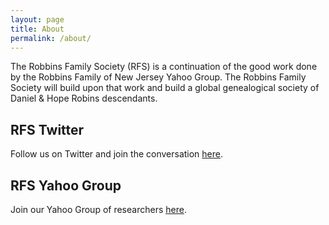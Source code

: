 ```yaml
---
layout: page
title: About
permalink: /about/
---
```


The Robbins Family Society (RFS) is a continuation of the good work done by the Robbins Family of New Jersey Yahoo Group. The Robbins Family Society will build upon that work and build a global genealogical society of Daniel & Hope Robins descendants.

## RFS Twitter

Follow us on Twitter and join the conversation [here](https://twitter.com/RobbinsSociety).

## RFS Yahoo Group

Join our Yahoo Group of researchers [here](https://groups.yahoo.com/neo/groups/robbinsfamilysociety/info).
